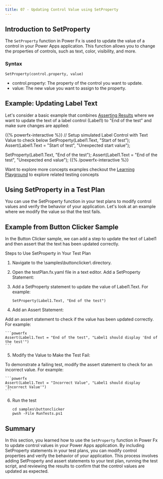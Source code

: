 ```yaml
---
title: 07 - Updating Control Value using SetProperty
---
```


## Introduction to SetProperty

The `SetProperty` function in Power Fx is used to update the value of a control in your Power Apps application. This function allows you to change the properties of controls, such as text, color, visibility, and more.

### Syntax

```powerfx
SetProperty(control.property, value)
```

- control.property: The property of the control you want to update.
- value: The new value you want to assign to the property.

## Example: Updating Label Text

Let's consider a basic example that combines [Asserting Results](./06-asserting-results.md) where we want to update the text of a label control (Label1) to "End of the test" and make sure changes are applied:

{{% powerfx-interactive %}}
// Setup simulated Label Control with Text Value to check below
SetProperty(Label1.Text, "Start of test");
Assert(Label1.Text = "Start of test", "Unexpected start value");

SetProperty(Label1.Text, "End of the test");
Assert(Label1.Text = "End of the test", "Unexpected end value");
{{% /powerfx-interactive %}}


Want to explore more concepts examples checkout the [Learning Playground](/PowerApps-TestEngine/learning/playground?title=assert-multiple-values) to explore related testing concepts

## Using SetProperty in a Test Plan

You can use the SetProperty function in your test plans to modify control values and verify the behavior of your application. Let's look at an example where we modify the value so that the test fails.

## Example from Button Clicker Sample

In the Button Clicker sample, we can add a step to update the text of Label1 and then assert that the text has been updated correctly.

Steps to Use SetProperty in Your Test Plan

1. Navigate to the \samples\buttonclicker\ directory.

2. Open the testPlan.fx.yaml file in a text editor.
Add a SetProperty Statement:

3. Add a SetProperty statement to update the value of Label1.Text. For example:

    ```powerfx
    SetProperty(Label1.Text, "End of the test")
    ```

4. Add an Assert Statement:

Add an assert statement to check if the value has been updated correctly. For example:

    ```powerfx
    Assert(Label1.Text = "End of the test", "Label1 should display 'End of the test'")
    ```

5. Modify the Value to Make the Test Fail:

To demonstrate a failing test, modify the assert statement to check for an incorrect value. For example:

    ```powerfx
    Assert(Label1.Text = "Incorrect Value", "Label1 should display 'Incorrect Value'")
    ```

6. Run the test

    ```pwsh
    cd samples\buttonclicker
    pwsh -File RunTests.ps1
    ```

## Summary

In this section, you learned how to use the `SetProperty` function in Power Fx to update control values in your Power Apps application. By including SetProperty statements in your test plans, you can modify control properties and verify the behavior of your application. This process involves adding SetProperty and assert statements to your test plan, running the test script, and reviewing the results to confirm that the control values are updated as expected.
